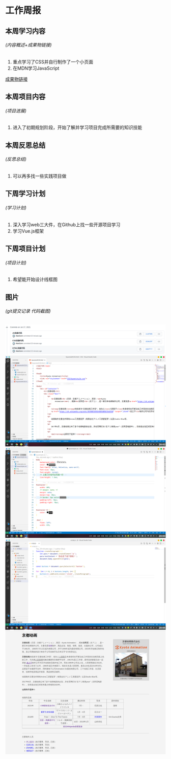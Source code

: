 # 工作周报

## 本周学习内容

###### (内容概述+成果物链接)

1. 重点学习了CSS并自行制作了一个小页面
2. 在MDN学习JavaScript

[成果物链接](https://github.com/AlanCorn/WebStudy)

## 本周项目内容

###### (项目进展)

1. 进入了初期规划阶段，开始了解并学习项目完成所需要的知识技能

## 本周反思总结

###### (反思总结)

1. 可以再多找一些实践项目做

## 下周学习计划

###### (学习计划)

1. 深入学习web三大件，在Github上找一些开源项目学习
2. 学习Vue.js框架

## 下周项目计划

###### (项目计划)

1. 希望能开始设计线框图

## 图片

###### (git提交记录 代码截图)

![git提交记录](2021-07-17-19-58-26.png)
![HTML截图](2021-07-17-20-03-08.png)
![CSS截图](2021-07-17-20-04-00.png)
![JavaScript截图](2021-07-17-20-05-28.png)
![个人使用HTML+CSS制作的网页](2021-07-17-20-01-22.png)
